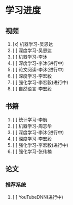 # 学习进度
## 视频
1. [x] 机器学习-吴恩达
2. [ ] 深度学习-吴恩达
3. [ ] 机器学习-李沐
4. [ ] 深度学习-李沐(进行中)
5. [ ] 论文阅读-李沐(进行中)
6. [ ] 深度学习-李宏毅
7. [ ] 强化学习-李宏毅(进行中)
8. [ ] 自然语言-李宏毅


## 书籍
1. [ ] 统计学习-李航
1. [ ] 机器学习-周志华
2. [ ] 深度学习-李沐(进行中)
3. [ ] 深度学习-李宏毅
4. [ ] 强化学习-李宏毅(进行中)
5. [ ] 强化学习-张伟楠


## 论文
### 推荐系统
1. [ ] YouTubeDNN(进行中)
